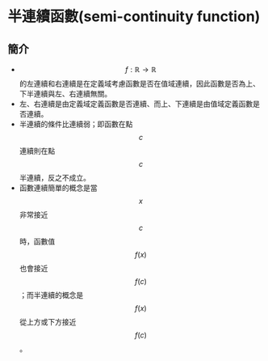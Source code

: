 # 半連續函數\(semi-continuity function\)

## 簡介

* $$f: \mathbb{R} \rightarrow \mathbb{R}$$的左連續和右連續是在定義域考慮函數是否在值域連續，因此函數是否為上、下半連續與左、右連續無關。
*  左、右連續是由定義域定義函數是否連續、而上、下連續是由值域定義函數是否連續。
* 半連續的條件比連續弱；即函數在點$$c$$連續則在點$$c$$半連續，反之不成立。
* 函數連續簡單的概念是當$$x$$非常接近$$c$$時，函數值$$f(x)$$也會接近$$f(c)$$；而半連續的概念是$$f(x)$$從上方或下方接近$$f(c)$$。

